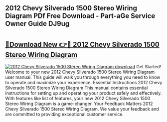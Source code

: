 ## 2012 Chevy Silverado 1500 Stereo Wiring Diagram PDf Free Download - Part-aGe Service Owner Guide DJ9ug

# <h2><a href="http://dfiyug0.blite.top/?on=2012+Chevy+Silverado+1500+Stereo+Wiring+Diagram">🔗Download New 👉🔴 2012 Chevy Silverado 1500 Stereo Wiring Diagram</a></h2>

[![2012 Chevy Silverado 1500 Stereo Wiring Diagram download](https://i.imgur.com/lujVjoI.png)](http://dfiyug0.blite.top/?on=2012+Chevy+Silverado+1500+Stereo+Wiring+Diagram)
Get Started! Welcome to your new 2012 Chevy Silverado 1500 Stereo Wiring Diagram user manual. This guide will walk you through everything you need to know to operate and maximize your experience. Essential Instructions 2012 Chevy Silverado 1500 Stereo Wiring Diagram This manual contains essential instructions for setting up and operating your product safely and effectively. With features like list of features, your new 2012 Chevy Silverado 1500 Stereo Wiring Diagram is a game-changer. Your Feedback Matters 2012 Chevy Silverado 1500 Stereo Wiring Diagram. We value your feedback and are committed to providing exceptional customer service.

